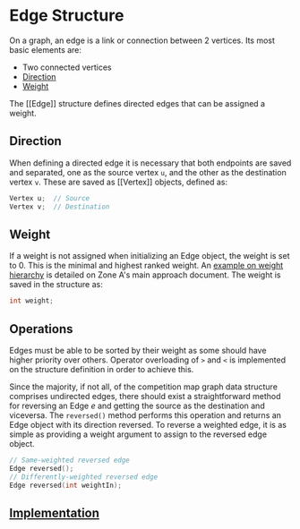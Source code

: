 # Edge Structure

On a graph, an edge is a link or connection between 2 vertices. Its most basic elements are:

* Two connected vertices
* [Direction](#direction)
* [Weight](#weight)

The [[Edge]] structure defines directed edges that can be assigned a weight.

## Direction

When defining a directed edge it is necessary that both endpoints are saved and separated, one as the source vertex `u`, and the other as the destination vertex `v`. These are saved as [[Vertex]] objects, defined as:

```cpp
Vertex u;  // Source
Vertex v;  // Destination
```

## Weight

If a weight is not assigned when initializing an Edge object, the weight is set to $0$. This is the minimal and highest ranked weight. An [example on weight hierarchy](../zone_A/Algorithm/Approach.MD#weighting-edges) is detailed on Zone A's main approach document. The weight is saved in the structure as:

```cpp
int weight;
```

## Operations

Edges must be able to be sorted by their weight as some should have higher priority over others. Operator overloading of `>` and `<` is implemented on the structure definition in order to achieve this.

Since the majority, if not all, of the competition map graph data structure comprises undirected edges, there should exist a straightforward method for reversing an Edge $e$ and getting the source as the destination and viceversa. The `reversed()` method performs this operation and returns an Edge object with its direction reversed. To reverse a weighted edge, it is as simple as providing a weight argument to assign to the reversed edge object.

```cpp
// Same-weighted reversed edge
Edge reversed();
// Differently-weighted reversed edge
Edge reversed(int weightIn);
```

## [Implementation](./Edge.hpp)